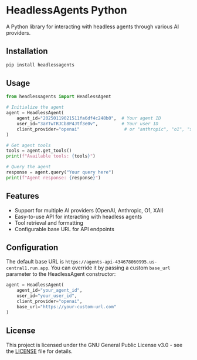 # HeadlessAgents Python

A Python library for interacting with headless agents through various AI providers.

## Installation

```bash
pip install headlessagents
```

## Usage

```python
from headlessagents import HeadlessAgent

# Initialize the agent
agent = HeadlessAgent(
    agent_id="20250119021511fa6df4c248b0",  # Your agent ID
    user_id="3aYTwTRJCb8P4Jtf3e0v",         # Your user ID
    client_provider="openai"                 # or "anthropic", "o1", "xai"
)

# Get agent tools
tools = agent.get_tools()
print(f"Available tools: {tools}")

# Query the agent
response = agent.query("Your query here")
print(f"Agent response: {response}")
```

## Features

- Support for multiple AI providers (OpenAI, Anthropic, O1, XAI)
- Easy-to-use API for interacting with headless agents
- Tool retrieval and formatting
- Configurable base URL for API endpoints

## Configuration

The default base URL is `https://agents-api-434678060995.us-central1.run.app`. You can override it by passing a custom `base_url` parameter to the HeadlessAgent constructor:

```python
agent = HeadlessAgent(
    agent_id="your_agent_id",
    user_id="your_user_id",
    client_provider="openai",
    base_url="https://your-custom-url.com"
)
```

## License

This project is licensed under the GNU General Public License v3.0 - see the [LICENSE](LICENSE) file for details.